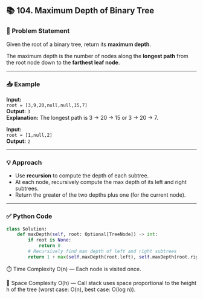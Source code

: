 ## 📚 104. Maximum Depth of Binary Tree

### 📝 Problem Statement  
Given the root of a binary tree, return its **maximum depth**.  

The maximum depth is the number of nodes along the **longest path** from the root node down to the **farthest leaf node**.

---

### 📥 Example  
**Input:**  
`root = [3,9,20,null,null,15,7]`  
**Output:** `3`  
**Explanation:** The longest path is 3 → 20 → 15 or 3 → 20 → 7.

**Input:**  
`root = [1,null,2]`  
**Output:** `2`

---

### 💡 Approach  
- Use **recursion** to compute the depth of each subtree.
- At each node, recursively compute the max depth of its left and right subtrees.
- Return the greater of the two depths plus one (for the current node).

---

### ✅ Python Code
```python
class Solution:
    def maxDepth(self, root: Optional[TreeNode]) -> int:
        if root is None: 
            return 0
        # Recursively find max depth of left and right subtrees
        return 1 + max(self.maxDepth(root.left), self.maxDepth(root.right))
```
⏱️ Time Complexity
O(n) — Each node is visited once.

💾 Space Complexity
O(h) — Call stack uses space proportional to the height h of the tree (worst case: O(n), best case: O(log n)).
